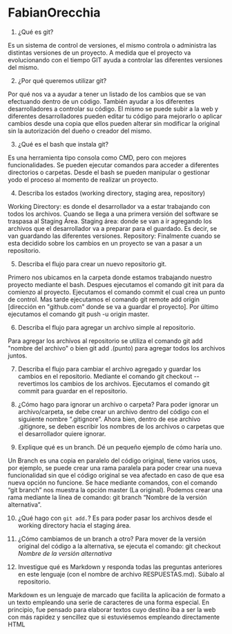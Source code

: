 # FabianOrecchia
1.	¿Qué es git?

Es un sistema de control de versiones, el mismo controla o administra las distintas versiones de un proyecto. A medida que el proyecto va evolucionando con el tiempo GIT ayuda a controlar las diferentes versiones del mismo.

 
2. ¿Por qué queremos utilizar git?

Por qué nos va a ayudar a tener un listado de los cambios que se van efectuando dentro de un código. También ayudar a los diferentes desarrolladores a controlar su código. 
El mismo se puede subir a la web y diferentes desarrolladores pueden editar tu código para mejorarlo o aplicar cambios desde una copia que ellos pueden alterar sin modificar la original sin la autorización del dueño o creador del mismo.

3. ¿Qué es el bash que instala git?

Es una herramienta tipo consola como CMD, pero con mejores funcionalidades. Se pueden ejecutar comandos para acceder a diferentes directorios o carpetas. 
Desde el bash se pueden manipular o gestionar yodo el proceso al momento de realizar un proyecto.

4. Describa los estados (working directory, staging area, repository)

Working Directory: es donde el desarrollador va a estar trabajando con todos los archivos. Cuando se llega a una primera versión del software se traspasa al Staging Área.
Staging área: donde se van a ir agregando los archivos que el desarrollador va a preparar para el guardado. Es decir, se van guardando las diferentes versiones.
Repository:  Finalmente cuando se esta decidido sobre los cambios en un proyecto se van a pasar a un repositorio.

5. Describa el flujo para crear un nuevo repositorio git.

Primero nos ubicamos en la carpeta donde estamos trabajando nuestro proyecto mediante el bash. Despues ejecutamos el comando git init para da comienzo al proyecto. Ejecutamos el comando commit el cual crea un punto de control. Mas tarde ejecutamos el comando git remote add origin [dirección en "github.com" donde se va a guardar el proyecto]. Por último ejecutamos el comando git push -u origin master.

6. Describa el flujo para agregar un archivo simple al repositorio.

Para agregar los archivos al repositorio se utiliza el comando git add "nombre del archivo" o bien git add .(punto) para agregar todos los archivos juntos.

7. Describa el flujo para cambiar el archivo agregado y guardar los cambios en el repositorio.
Mediante el comando git checkout -- revertimos los cambios de los archivos. Ejecutamos el comando git commit para guardar en el repositorio.

8. ¿Cómo hago para ignorar un archivo o carpeta?
Para poder ignorar un archivo/carpeta, se debe crear un archivo dentro del código con el siguiente nombre “.gitignore”.
Ahora bien, dentro de ese archivo .gitignore, se deben escribir los nombres de los archivos o carpetas que el desarrollador quiere ignorar. 



9. Explique qué es un branch. Dé un pequeño ejemplo de cómo haría uno.

Un Branch es una copia en paralelo del código original, tiene varios usos, por ejemplo, se puede crear una rama paralela para poder crear una nueva funcionalidad sin que el código original se vea afectado en caso de que esa nueva opción no funcione.
Se hace mediante comandos, con el comando “git branch” nos muestra la opción master (La original). Podemos crear una rama mediante la línea de comando: git branch “Nombre de la versión alternativa”.

10. ¿Qué hago con `git add.`?
Es para poder pasar los archivos desde el working directory hacia el staging área.

11. ¿Cómo cambiamos de un branch a otro?
Para mover de la versión original del código a la alternativa, se ejecuta el comando: git checkout *Nombre de la versión alternativa*

12. Investigue qué es Markdown y responda todas las preguntas anteriores en este lenguaje (con el nombre de archivo RESPUESTAS.md). Súbalo al repositorio.

Markdown es un lenguaje de marcado que facilita la aplicación de formato a un texto empleando una serie de caracteres de una forma especial. En principio, fue pensado para elaborar textos cuyo destino iba a ser la web con más rapidez y sencillez que si estuviésemos empleando directamente HTML
